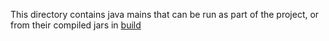 This directory contains java mains that can be run as part of the project, or from their compiled jars in [build](../build)
